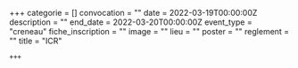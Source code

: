 +++
    categorie = []
    convocation = ""
    date = 2022-03-19T00:00:00Z
    description = ""
    end_date = 2022-03-20T00:00:00Z
    event_type = "creneau"
    fiche_inscription = ""
    image = ""
    lieu = ""
    poster = ""
    reglement = ""
    title = "ICR"
    
    +++
            